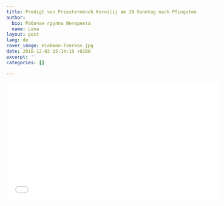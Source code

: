 ```yaml
---
title: Predigt von Priestermönch Kornilij am 19 Sonntag nach Pfingsten
author:
  bio: Рабочая группа Интернета
  name: Lena
layout: post
lang: de
cover_image: Hiobmon-Tserkov.jpg
date: 2018-12-02 15:14:18 +0100
excerpt: ''
categories: []

---
```

<iframe width="560" height="315" src="[https://www.youtube.com/embed/p624_C_gC7o](https://www.youtube.com/embed/p624_C_gC7o "https://www.youtube.com/embed/p624_C_gC7o")" frameborder="0" allow="accelerometer; autoplay; encrypted-media; gyroscope; picture-in-picture" allowfullscreen></iframe>
